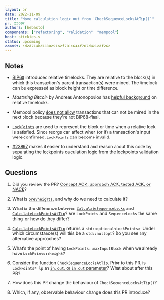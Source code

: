 ```yaml
---
layout: pr
date: 2022-11-09
title: "Move calculation logic out from `CheckSequenceLocksAtTip()`"
pr: 23897
authors: [hebasto]
components: ["refactoring", "validation", "mempool"]
host: stickies-v
status: upcoming
commit: ed2d714bd1130291a2f781e644f787d421cdf26e
---
```


## Notes

- [BIP68](https://github.com/bitcoin/bips/blob/master/bip-0068.mediawiki) introduced relative timelocks. They are relative to the block(s) in which this transaction's parent transaction(s) were mined. The timelock can be expressed as block height or time difference.

- _Mastering Bitcoin_ by Andreas Antonopoulos has
[helpful background](https://github.com/bitcoinbook/bitcoinbook/blob/develop/ch07.asciidoc#relative-timelocks)
on relative timelocks.

- Mempool policy [does not allow](https://github.com/bitcoin/bitcoin/blob/50422b770a40f5fa964201d1e99fd6b5dc1653ca/src/validation.cpp#L782-L789) transactions that can not be mined in the next block because they're not BIP68-final.

- [`LockPoints`](https://github.com/bitcoin/bitcoin/blob/50422b770a40f5fa964201d1e99fd6b5dc1653ca/src/txmempool.h#L44-L54) are used to represent the block or time when a relative lock is satisfied. Since reorgs can affect when (or if) a transaction's input were confirmed, `LockPoints` can become invalid.

- [#23897](https://github.com/bitcoin/bitcoin/pull/23897) makes it easier to understand and reason about this code by separating the lockpoints calculation logic from the lockpoints validation logic.

## Questions
1. Did you review the PR? [Concept ACK, approach ACK, tested ACK, or NACK](https://github.com/bitcoin/bitcoin/blob/master/CONTRIBUTING.md#peer-review)?
   
2. What is [`prevheights`](https://github.com/bitcoin-core-review-club/bitcoin/blob/ed2d714bd1130291a2f781e644f787d421cdf26e/src/validation.cpp#L193), and why do we need to calculate it?
   
3. What is the difference between [`CalculateSequenceLocks`](https://github.com/bitcoin/bitcoin/blob/50422b770a40f5fa964201d1e99fd6b5dc1653ca/src/consensus/tx_verify.cpp#L39) and [`CalculateLockPointsAtTip`](https://github.com/bitcoin-core-review-club/bitcoin/blob/ed2d714bd1130291a2f781e644f787d421cdf26e/src/validation.cpp#L179-L181)? Are `LockPoints` and `SequenceLocks` the same thing, or how do they differ?
   
4. [`CalculateLockPointsAtTip`](https://github.com/hebasto/bitcoin/blob/ed2d714bd1130291a2f781e644f787d421cdf26e/src/validation.cpp#L179-L181) returns a `std::optional<LockPoints>`. Under which circumstance(s) will this be a `std::nullopt`? Do you see any alternative approaches?
   
5. What's the point of having `LockPoints::maxInputBlock` when we already have `LockPoints::height`?
   
6. Consider the function `CheckSequenceLocksAtTip`. Prior to this PR, is `LockPoints* lp` an [`in`, `out`, or `in,out` parameter](http://www.cs.ecu.edu/karl/2530/spr18/Notes/lec21A.html#logical-calling-modes:~:text=an%20implicit%20one.-,Logical%20calling%20modes,-Call%20by%20value)? What about after this PR?
   
7. How does this PR change the behaviour of `CheckSequenceLocksAtTip()`?
   
8. Which, if any, observable behaviour change does this PR introduce?


<!-- TODO: After meeting, uncomment and add meeting log between the irc tags
## Meeting Log

{% irc %}
{% endirc %}
-->
